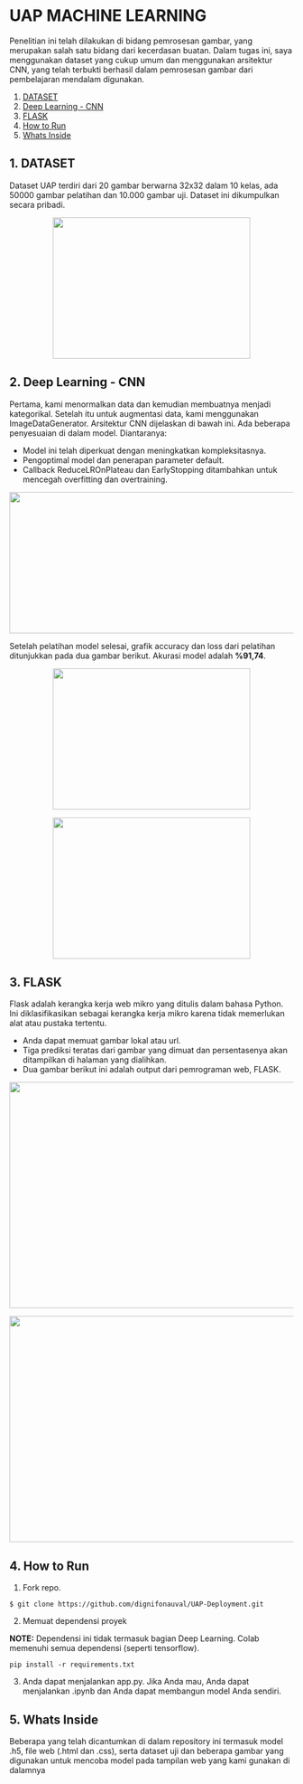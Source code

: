 # UAP MACHINE LEARNING

Penelitian ini telah dilakukan di bidang pemrosesan gambar, yang merupakan salah satu bidang dari kecerdasan buatan. Dalam tugas ini, saya menggunakan dataset yang cukup umum dan menggunakan arsitektur CNN, yang telah terbukti berhasil dalam pemrosesan gambar dari pembelajaran mendalam digunakan.

1. [ DATASET ](#DATASET)
2. [ Deep Learning - CNN ](#DeepLearning-CNN)
3. [ FLASK ](#FLASK)
4. [ How to Run ](#HowtoRun)
5. [ Whats Inside ](#WhatsInside)

<a name="DATASET"></a>

## 1. DATASET

Dataset UAP terdiri dari 20 gambar berwarna 32x32 dalam 10 kelas, ada 50000 gambar pelatihan dan 10.000 gambar uji. Dataset ini dikumpulkan secara pribadi.

<p align="center">
<img src="https://user-images.githubusercontent.com/81585804/176235421-94e66358-a64d-4de9-b30f-67057755cf70.png" width="350" height="250">
</p>

<a name="DeepLearning-CNN"></a>

## 2. Deep Learning - CNN

Pertama, kami menormalkan data dan kemudian membuatnya menjadi kategorikal. Setelah itu untuk augmentasi data, kami menggunakan ImageDataGenerator. Arsitektur CNN dijelaskan di bawah ini. Ada beberapa penyesuaian di dalam model. Diantaranya:

- Model ini telah diperkuat dengan meningkatkan kompleksitasnya.
- Pengoptimal model dan penerapan parameter default.
- Callback ReduceLROnPlateau dan EarlyStopping ditambahkan untuk mencegah overfitting dan overtraining.
  
<p align="center">
<img src="https://user-images.githubusercontent.com/81585804/176241200-1da85e69-edef-4029-9253-a7d45e21f99d.png" width="800" height="250">
</p>

Setelah pelatihan model selesai, grafik accuracy dan loss dari pelatihan ditunjukkan pada dua gambar berikut. Akurasi model adalah **%91,74**.

<p align="center">
<img src="https://user-images.githubusercontent.com/81585804/176241918-49af7597-30bb-4e0c-83b9-ded38d1c9f45.png" width="350" height="250">
</p>

<p align="center">
<img src="https://user-images.githubusercontent.com/81585804/176242139-eac5db1e-cce6-4c0f-9fff-3537bc6cc704.png" width="350" height="250">
</p>

<a name="FLASK"></a>

## 3. FLASK

Flask adalah kerangka kerja web mikro yang ditulis dalam bahasa Python. Ini diklasifikasikan sebagai kerangka kerja mikro karena tidak memerlukan alat atau pustaka tertentu.

- Anda dapat memuat gambar lokal atau url.
- Tiga prediksi teratas dari gambar yang dimuat dan persentasenya akan ditampilkan di halaman yang dialihkan.
- Dua gambar berikut ini adalah output dari pemrograman web, FLASK.

<p align="center">
<img src="https://user-images.githubusercontent.com/81585804/176243667-85bc3c1c-9428-4729-93d9-d26167256ddc.png" width="700" height="400">
</p>

<p align="center">
<img src="https://user-images.githubusercontent.com/81585804/176243750-8bf26887-b475-4af9-a631-fc29575535ed.png" width="700" height="400">
</p>

<a name="HowtoRun"></a>

## 4. How to Run

1. Fork repo.

```console
$ git clone https://github.com/dignifonauval/UAP-Deployment.git

```

2. Memuat dependensi proyek

**NOTE:** Dependensi ini tidak termasuk bagian Deep Learning. Colab memenuhi semua dependensi (seperti tensorflow).

```console
pip install -r requirements.txt
```

3. Anda dapat menjalankan app.py. Jika Anda mau, Anda dapat menjalankan .ipynb dan Anda dapat membangun model Anda sendiri. 


<a name="WhatsInside"></a>

## 5. Whats Inside

Beberapa yang telah dicantumkan di dalam repository ini termasuk model .h5, file web (.html dan .css), serta dataset uji dan beberapa gambar yang digunakan untuk mencoba model pada tampilan web yang kami gunakan di dalamnya
